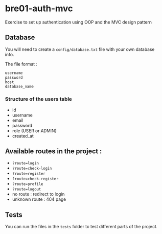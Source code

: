 # bre01-auth-mvc
Exercise to set up authentication using OOP and the MVC design pattern

## Database

You will need to create a `config/database.txt` file with your own database info.

The file format :

```txt
username
password
host
database_name
```

### Structure of the users table

- id
- username
- email
- password
- role (USER or ADMIN)
- created_at

## Available routes in the project :

- `?route=login`
- `?route=check-login`
- `?route=register`
- `?route=check-register`
- `?route=profile`
- `?route=logout`
- no route : redirect to login
- unknown route : 404 page

## Tests

You can run the files in the `tests` folder to test different parts of the project.
